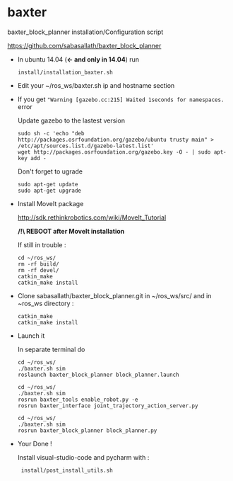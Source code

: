 # baxter
baxter_block_planner installation/Configuration script

https://github.com/sabasallath/baxter_block_planner

- In ubuntu 14.04 (**<- and only in 14.04**) run
   ```
   install/installation_baxter.sh
   ```
   
- Edit your ~/ros_ws/baxter.sh ip and hostname section

- If you get ```"Warning [gazebo.cc:215] Waited 1seconds for namespaces.``` error

    Update gazebo to the lastest version
    
    ```    
    sudo sh -c 'echo "deb http://packages.osrfoundation.org/gazebo/ubuntu trusty main" > /etc/apt/sources.list.d/gazebo-latest.list'
    wget http://packages.osrfoundation.org/gazebo.key -O - | sudo apt-key add -
    ```
    
    Don't forget to ugrade
    ```
    sudo apt-get update
    sudo apt-get upgrade
    ```

    
- Install MoveIt package

    http://sdk.rethinkrobotics.com/wiki/MoveIt_Tutorial
    
    **/!\ REBOOT after MoveIt installation**
    
    If still in trouble :
    
    ```
    cd ~/ros_ws/
    rm -rf build/
    rm -rf devel/
    catkin_make
    catkin_make install
    ```
    
- Clone sabasallath/baxter_block_planner.git in ~/ros_ws/src/ 
    and in ~ros_ws directory :
    
    ```
    catkin_make
    catkin_make install
    ```

- Launch it

    In separate terminal do
    
    ```
    cd ~/ros_ws/
    ./baxter.sh sim
    roslaunch baxter_block_planner block_planner.launch
    ```
    ```
    cd ~/ros_ws/
    ./baxter.sh sim
    rosrun baxter_tools enable_robot.py -e
    rosrun baxter_interface joint_trajectory_action_server.py
    ```
    ```
    cd ~/ros_ws/
    ./baxter.sh sim
    rosrun baxter_block_planner block_planner.py
    ```

- Your Done !

    Install visual-studio-code and pycharm with :
    
       install/post_install_utils.sh


    
    
    